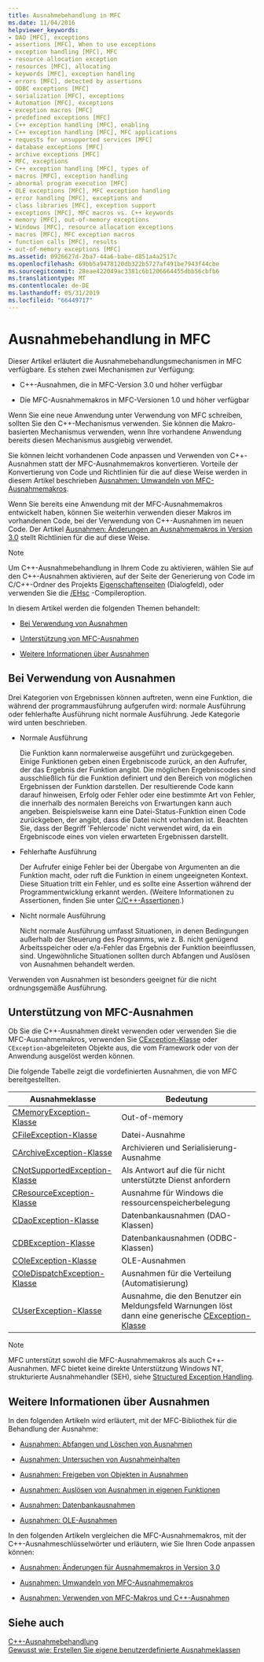 ```yaml
---
title: Ausnahmebehandlung in MFC
ms.date: 11/04/2016
helpviewer_keywords:
- DAO [MFC], exceptions
- assertions [MFC], When to use exceptions
- exception handling [MFC], MFC
- resource allocation exception
- resources [MFC], allocating
- keywords [MFC], exception handling
- errors [MFC], detected by assertions
- ODBC exceptions [MFC]
- serialization [MFC], exceptions
- Automation [MFC], exceptions
- exception macros [MFC]
- predefined exceptions [MFC]
- C++ exception handling [MFC], enabling
- C++ exception handling [MFC], MFC applications
- requests for unsupported services [MFC]
- database exceptions [MFC]
- archive exceptions [MFC]
- MFC, exceptions
- C++ exception handling [MFC], types of
- macros [MFC], exception handling
- abnormal program execution [MFC]
- OLE exceptions [MFC], MFC exception handling
- error handling [MFC], exceptions and
- class libraries [MFC], exception support
- exceptions [MFC], MFC macros vs. C++ keywords
- memory [MFC], out-of-memory exceptions
- Windows [MFC], resource allocation exceptions
- macros [MFC], MFC exception macros
- function calls [MFC], results
- out-of-memory exceptions [MFC]
ms.assetid: 0926627d-2ba7-44a6-babe-d851a4a2517c
ms.openlocfilehash: 69bb5a9478120db322b5727af491be7943f44cbe
ms.sourcegitcommit: 28eae422049ac3381c6b1206664455dbb56cbfb6
ms.translationtype: MT
ms.contentlocale: de-DE
ms.lasthandoff: 05/31/2019
ms.locfileid: "66449717"
---
```

# <a name="exception-handling-in-mfc"></a>Ausnahmebehandlung in MFC

Dieser Artikel erläutert die Ausnahmebehandlungsmechanismen in MFC verfügbare. Es stehen zwei Mechanismen zur Verfügung:

- C++-Ausnahmen, die in MFC-Version 3.0 und höher verfügbar

- Die MFC-Ausnahmemakros in MFC-Versionen 1.0 und höher verfügbar

Wenn Sie eine neue Anwendung unter Verwendung von MFC schreiben, sollten Sie den C++-Mechanismus verwenden. Sie können die Makro-basierten Mechanismus verwenden, wenn Ihre vorhandene Anwendung bereits diesen Mechanismus ausgiebig verwendet.

Sie können leicht vorhandenen Code anpassen und Verwenden von C++-Ausnahmen statt der MFC-Ausnahmemakros konvertieren. Vorteile der Konvertierung von Code und Richtlinien für die auf diese Weise werden in diesem Artikel beschrieben [Ausnahmen: Umwandeln von MFC-Ausnahmemakros](../mfc/exceptions-converting-from-mfc-exception-macros.md).

Wenn Sie bereits eine Anwendung mit der MFC-Ausnahmemakros entwickelt haben, können Sie weiterhin verwenden dieser Makros im vorhandenen Code, bei der Verwendung von C++-Ausnahmen im neuen Code. Der Artikel [Ausnahmen: Änderungen an Ausnahmemakros in Version 3.0](../mfc/exceptions-changes-to-exception-macros-in-version-3-0.md) stellt Richtlinien für die auf diese Weise.

> [!NOTE]
>  Um C++-Ausnahmebehandlung in Ihrem Code zu aktivieren, wählen Sie auf den C++-Ausnahmen aktivieren, auf der Seite der Generierung von Code im C/C++-Ordner des Projekts [Eigenschaftenseiten](../build/reference/property-pages-visual-cpp.md) (Dialogfeld), oder verwenden Sie die [/EHsc](../build/reference/eh-exception-handling-model.md) -Compileroption.

In diesem Artikel werden die folgenden Themen behandelt:

- [Bei Verwendung von Ausnahmen](#_core_when_to_use_exceptions)

- [Unterstützung von MFC-Ausnahmen](#_core_mfc_exception_support)

- [Weitere Informationen über Ausnahmen](#_core_further_reading_about_exceptions)

##  <a name="_core_when_to_use_exceptions"></a> Bei Verwendung von Ausnahmen

Drei Kategorien von Ergebnissen können auftreten, wenn eine Funktion, die während der programmausführung aufgerufen wird: normale Ausführung oder fehlerhafte Ausführung nicht normale Ausführung. Jede Kategorie wird unten beschrieben.

- Normale Ausführung

   Die Funktion kann normalerweise ausgeführt und zurückgegeben. Einige Funktionen geben einen Ergebniscode zurück, an den Aufrufer, der das Ergebnis der Funktion angibt. Die möglichen Ergebniscodes sind ausschließlich für die Funktion definiert und den Bereich von möglichen Ergebnissen der Funktion darstellen. Der resultierende Code kann darauf hinweisen, Erfolg oder Fehler oder eine bestimmte Art von Fehler, die innerhalb des normalen Bereichs von Erwartungen kann auch angeben. Beispielsweise kann eine Datei-Status-Funktion einen Code zurückgeben, der angibt, dass die Datei nicht vorhanden ist. Beachten Sie, dass der Begriff 'Fehlercode' nicht verwendet wird, da ein Ergebniscode eines von vielen erwarteten Ergebnissen darstellt.

- Fehlerhafte Ausführung

   Der Aufrufer einige Fehler bei der Übergabe von Argumenten an die Funktion macht, oder ruft die Funktion in einem ungeeigneten Kontext. Diese Situation tritt ein Fehler, und es sollte eine Assertion während der Programmentwicklung erkannt werden. (Weitere Informationen zu Assertionen, finden Sie unter [C/C++-Assertionen](/visualstudio/debugger/c-cpp-assertions).)

- Nicht normale Ausführung

   Nicht normale Ausführung umfasst Situationen, in denen Bedingungen außerhalb der Steuerung des Programms, wie z. B. nicht genügend Arbeitsspeicher oder e/a-Fehler das Ergebnis der Funktion beeinflussen, sind. Ungewöhnliche Situationen sollten durch Abfangen und Auslösen von Ausnahmen behandelt werden.

Verwenden von Ausnahmen ist besonders geeignet für die nicht ordnungsgemäße Ausführung.

##  <a name="_core_mfc_exception_support"></a> Unterstützung von MFC-Ausnahmen

Ob Sie die C++-Ausnahmen direkt verwenden oder verwenden Sie die MFC-Ausnahmemakros, verwenden Sie [CException-Klasse](../mfc/reference/cexception-class.md) oder `CException`-abgeleiteten Objekte aus, die vom Framework oder von der Anwendung ausgelöst werden können.

Die folgende Tabelle zeigt die vordefinierten Ausnahmen, die von MFC bereitgestellten.

|Ausnahmeklasse|Bedeutung|
|---------------------|-------------|
|[CMemoryException-Klasse](../mfc/reference/cmemoryexception-class.md)|Out-of-memory|
|[CFileException-Klasse](../mfc/reference/cfileexception-class.md)|Datei-Ausnahme|
|[CArchiveException-Klasse](../mfc/reference/carchiveexception-class.md)|Archivieren und Serialisierung-Ausnahme|
|[CNotSupportedException-Klasse](../mfc/reference/cnotsupportedexception-class.md)|Als Antwort auf die für nicht unterstützte Dienst anfordern|
|[CResourceException-Klasse](../mfc/reference/cresourceexception-class.md)|Ausnahme für Windows die ressourcenspeicherbelegung|
|[CDaoException-Klasse](../mfc/reference/cdaoexception-class.md)|Datenbankausnahmen (DAO-Klassen)|
|[CDBException-Klasse](../mfc/reference/cdbexception-class.md)|Datenbankausnahmen (ODBC-Klassen)|
|[COleException-Klasse](../mfc/reference/coleexception-class.md)|OLE-Ausnahmen|
|[COleDispatchException-Klasse](../mfc/reference/coledispatchexception-class.md)|Ausnahmen für die Verteilung (Automatisierung)|
|[CUserException-Klasse](../mfc/reference/cuserexception-class.md)|Ausnahme, die den Benutzer ein Meldungsfeld Warnungen löst dann eine generische [CException-Klasse](../mfc/reference/cexception-class.md)|

> [!NOTE]
>  MFC unterstützt sowohl die MFC-Ausnahmemakros als auch C++-Ausnahmen. MFC bietet keine direkte Unterstützung Windows NT, strukturierte Ausnahmehandler (SEH), siehe [Structured Exception Handling](/windows/desktop/debug/structured-exception-handling).

##  <a name="_core_further_reading_about_exceptions"></a> Weitere Informationen über Ausnahmen

In den folgenden Artikeln wird erläutert, mit der MFC-Bibliothek für die Behandlung der Ausnahme:

- [Ausnahmen: Abfangen und Löschen von Ausnahmen](../mfc/exceptions-catching-and-deleting-exceptions.md)

- [Ausnahmen: Untersuchen von Ausnahmeinhalten](../mfc/exceptions-examining-exception-contents.md)

- [Ausnahmen: Freigeben von Objekten in Ausnahmen](../mfc/exceptions-freeing-objects-in-exceptions.md)

- [Ausnahmen: Auslösen von Ausnahmen in eigenen Funktionen](../mfc/exceptions-throwing-exceptions-from-your-own-functions.md)

- [Ausnahmen: Datenbankausnahmen](../mfc/exceptions-database-exceptions.md)

- [Ausnahmen: OLE-Ausnahmen](../mfc/exceptions-ole-exceptions.md)

In den folgenden Artikeln vergleichen die MFC-Ausnahmemakros, mit der C++-Ausnahmeschlüsselwörter und erläutern, wie Sie Ihren Code anpassen können:

- [Ausnahmen: Änderungen für Ausnahmemakros in Version 3.0](../mfc/exceptions-changes-to-exception-macros-in-version-3-0.md)

- [Ausnahmen: Umwandeln von MFC-Ausnahmemakros](../mfc/exceptions-converting-from-mfc-exception-macros.md)

- [Ausnahmen: Verwenden von MFC-Makros und C++-Ausnahmen](../mfc/exceptions-using-mfc-macros-and-cpp-exceptions.md)

## <a name="see-also"></a>Siehe auch

[C++-Ausnahmebehandlung](../cpp/cpp-exception-handling.md)<br/>
[Gewusst wie: Erstellen Sie eigene benutzerdefinierte Ausnahmeklassen](https://go.microsoft.com/fwlink/p/?linkid=128045)
